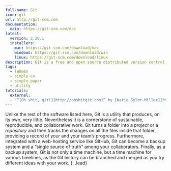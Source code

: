 ```yaml
---
full-name: Git
icon: git
url: http://git-scm.com
documentation:
  main: https://git-scm.com/doc
latest:
  version: 2.20.1
  installers:
    mac: https://git-scm.com/download/mac
    windows: https://git-scm.com/download/win
    linux: https://git-scm.com/download/linux
description: Git is a free and open source distributed version control system designed to handle everything from small to very large projects with speed and efficiency.
tags:
  - lehman
  - simple-cv
  - simple-paper
  - utility
tutorials:
  external:
  - "“[Oh shit, git!](http://ohshitgit.com)” by [Katie Sylor-Miller](https://sylormiller.com)"
---
```


Unlike the rest of the software listed here, Git is a utility that produces,
on its own, very little. Nevertheless it is a cornerstone of sustainable,
reproducible, and collaborative work. Git turns a folder into a _project_ or a
_repository_ and then tracks the changes on all the files inside that folder,
providing a record of your and your team’s progress. Furthermore, integrated
with a web-hosting service like GitHub, Git can become a backup system and a
“single source of truth” among your collaborators. Finally, as a backup
system, Git is not only a time machine, but a time machine for various
timelines, as the Git history can be branched and merged as you try different
ideas with your work.
{: .lead}
